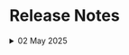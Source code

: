 # Release Notes
<details>
  <summary>02 May 2025</summary>

- Minor Updates

  - Updated the lab guide with few screenshots.

- **Testing Date**: 02-may-2025

</details>
